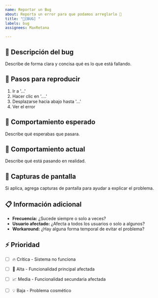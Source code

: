 ```yaml
---
name: Reportar un Bug
about: Reporta un error para que podamos arreglarlo 🐞
title: "🐞[BUG] "
labels: bug
assignees: MaxRetana

---
```


## 🐛 Descripción del bug

Describe de forma clara y concisa qué es lo que está fallando.

## 🔁 Pasos para reproducir

1. Ir a '...'
2. Hacer clic en '....'
3. Desplazarse hacia abajo hasta '...'
4. Ver el error

## 🎯 Comportamiento esperado

Describe qué esperabas que pasara.

## 🚫 Comportamiento actual

Describe qué está pasando en realidad.

## 📸 Capturas de pantalla

Si aplica, agrega capturas de pantalla para ayudar a explicar el problema.

## 📋 Información adicional

- **Frecuencia:** ¿Sucede siempre o solo a veces?
- **Usuario afectado:** ¿Afecta a todos los usuarios o solo a algunos?
- **Workaround:** ¿Hay alguna forma temporal de evitar el problema?

## ⚡ Prioridad

- [ ] 🔥 Crítica - Sistema no funciona
- [ ] 🚨 Alta - Funcionalidad principal afectada  
- [ ] 📈 Media - Funcionalidad secundaria afectada
- [ ] 💡 Baja - Problema cosmético

